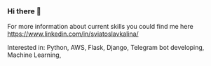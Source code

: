 ### Hi there 👋

For more information about current skills you could find me here https://www.linkedin.com/in/sviatoslavkalina/

Interested in:
Python,
AWS,
Flask, 
Django, 
Telegram bot developing,
Machine Learning,
